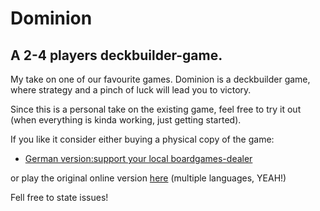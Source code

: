 # Dominion
## A 2-4 players deckbuilder-game. 

My take on one of our favourite games. Dominion is a deckbuilder game, where strategy and a pinch of luck will lead you to victory.

Since this is a personal take on the existing game, feel free to try it out (when everything is kinda working, just getting started). 

If you like it consider either buying a physical copy of the game:
- [German version:support your local boardgames-dealer](https://www.fantasywelt.de/Dominion-Basisspiel-2-Edition-DE)

or play the original online version [here](https://dominion.games/) (multiple languages, YEAH!) 

Fell free to state issues!




